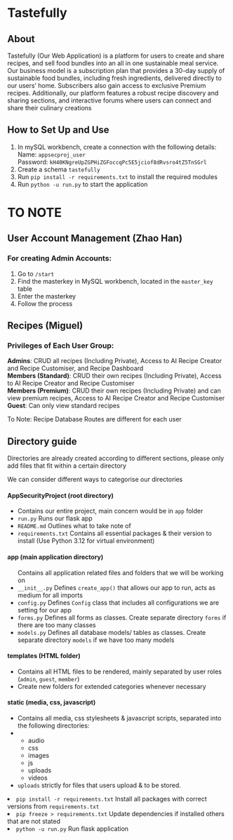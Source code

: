 # Tastefully

## About
Tastefully (Our Web Application) is a platform for users to create and share recipes, 
and sell food bundles into an all in one sustainable meal service. 
Our business model is a subscription plan that provides a 30-day supply 
of sustainable food bundles, including fresh ingredients, delivered directly 
to our users’ home. Subscribers also gain access to exclusive Premium recipes. 
Additionally, our platform features a robust recipe discovery and sharing sections, 
and interactive forums where users can connect and share their culinary creations


<h2>How to Set Up and Use</h2>
<ol>
    <li>In mySQL workbench, create a connection with the following details:<br>
    Name: <code>appsecproj_user</code><br>
    Password: <code>kH40KNgreUpZGPHiZGFoccqPc5E5jciof8dRvsro4tZ5TnSGrl</code><br>
    </li>
    <li>Create a schema <code>tastefully</code></li>
    <li>Run <code>pip install -r requirements.txt</code> to install the required modules</li>
    <li>Run <code>python -u run.py</code> to start the application</li>
</ol>


# TO NOTE

## User Account Management (Zhao Han)

### For creating Admin Accounts:
<ol>
<li>Go to <code>/start</code></li>
<li>Find the masterkey in MySQL workbench, located in the <code>master_key</code> table</li>
<li>Enter the masterkey</li>
<li>Follow the process</li>
</ol>

## Recipes (Miguel)

### Privileges of Each User Group:
**Admins**: CRUD all recipes (Including Private), Access to AI Recipe Creator and Recipe Customiser, and Recipe Dashboard<br>
**Members (Standard)**: CRUD their own recipes (Including Private), Access to AI Recipe Creator and Recipe Customiser<br>
**Members (Premium)**: CRUD their own recipes (Including Private) and can view premium recipes, Access to AI Recipe Creator and Recipe Customiser<br>
**Guest**: Can only view standard recipes

To Note:
Recipe Database Routes are different for each user 



  <h2>Directory guide</h2>
  <p>
      Directories are already created according to different sections,
      please only add files that fit within a certain directory
  </p>
  <p>We can consider different ways to categorise our directories</p>

  <h4>AppSecurityProject &lpar;root directory&rpar;</h4>
  <ul>
      <li>
          Contains our entire project, main concern would be in
          <code>app</code>
          folder
      </li>
      <li><code>run.py</code> Runs our flask app</li>
      <li><code>README.md</code> Outlines what to take note of</li>
      <li>
          <code>requirements.txt</code> Contains all essential packages
          &amp; their version to install &lpar;Use Python 3&period;12 for
          virtual environment&rpar;
      </li>
  </ul>

  <h4>app &lpar;main application directory&rpar;</h4>
  <ul>
      Contains all application related files and folders that we will be
      working on
      <li>
          <code>__init__.py</code> Defines <code>create_app()</code> that
          allows our app to run, acts as medium for all imports
      </li>
      <li>
          <code>config.py</code> Defines <code>Config</code> class that
          includes all configurations we are setting for our app
      </li>
      <li>
          <code>forms.py</code> Defines all forms as classes. Create
          separate directory <code>forms</code> if there are too many
          classes
      </li>
      <li>
          <code>models.py</code> Defines all database models/ tables as
          classes. Create separate directory <code>models</code> if we
          have too many models
      </li>
  </ul>

  <h4>templates &lpar;HTML folder&rpar;</h4>
  <ul>
      <li>
          Contains all HTML files to be rendered, mainly separated by user
          roles &lpar;<code>admin</code>, <code>guest</code>,
          <code>member</code>&rpar;
      </li>         
      <li>
          Create new folders for extended categories whenever necessary
      </li>
  </ul>

  <h4>static &lpar;media, css, javascript&rpar;</h4>
  <ul>
      <li>
          Contains all media, css stylesheets &amp; javascript scripts,
          separated into the following directories:
      </li>
      <li>
          <ul>
              <li>audio</li>
              <li>css</li>
              <li>images</li>
              <li>js</li>
              <li>uploads</li>
              <li>videos</li>
          </ul>
      </li>
      <li>
          <code>uploads</code> strictly for files that users upload &amp;
          to be stored.
      </li>
  </ul>
      <li><code>pip install -r requirements.txt</code> Install all packages with correct versions from <code>requirements.txt</code></li>
      <li><code>pip freeze &gt; requirements.txt</code> Update dependencies if installed others that are not stated</li>
      <li><code>python -u run.py</code> Run flask application</li>
  </ol>
